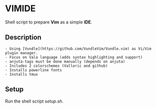 # VIMIDE
Shell script to prepare **Vim** as a simple **IDE**. 

## Description
	- Using [Vundle](https://github.com/VundleVim/Vundle.vim) as Vi/Vim plugin manager.
	- Focus on Vala language (adds syntax highlighting and support)
	- anjuta-tags must be done manually (depends on anjuta)
	- Includes 2 colorschemes (Valloric and github)
	- Installs powerline fonts
	- Installs tmux

## Setup
Run the shell script *setup.sh*.
